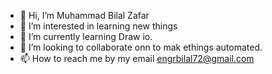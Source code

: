 - 👋 Hi, I’m Muhammad Bilal Zafar
- 👀 I’m interested in learning new things
- 🌱 I’m currently learning Draw io.
- 💞️ I’m looking to collaborate onn to mak ethings automated.
- 📫 How to reach me by my email engrbilal72@gmail.com

<!---
engrbilal72/engrbilal72 is a ✨ special ✨ repository because its `README.md` (this file) appears on your GitHub profile.
You can click the Preview link to take a look at your changes.
--->
